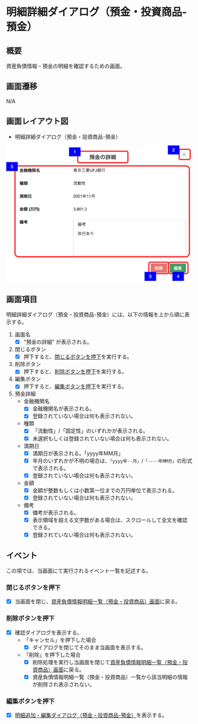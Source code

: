 # 明細詳細ダイアログ（預金・投資商品-預金）

## 概要

資産負債情報 - 預金の明細を確認するための画面。

## 画面遷移

N/A

## 画面レイアウト図

- 明細詳細ダイアログ（預金・投資商品-預金）

![明細詳細ダイアログ（預金・投資商品-預金）](./images/明細詳細ダイアログ（預金・投資商品-預金）.drawio.png)

## 画面項目

明細詳細ダイアログ（預金・投資商品-預金）には、以下の情報を上から順に表示する。

1. 画面名
    - [x] "預金の詳細" が表示される。
2. 閉じるボタン
    - [x] 押下すると、[閉じるボタンを押下](#閉じるボタンを押下)を実行する。
3. 削除ボタン
    - [x] 押下すると、[削除ボタンを押下](#削除ボタンを押下)を実行する。
4. 編集ボタン
    - [x] 押下すると、[編集ボタンを押下](#編集ボタンを押下)を実行する。
5. 預金詳細
    - 金融機関名
        - [x] 金融機関名が表示される。
        - [x] 登録されていない場合は何も表示されない。
    - 種類
        - [x] 「流動性」/「固定性」のいずれかが表示される。
        - [x] 未選択もしくは登録されていない場合は何も表示されない。
    - 満期日
        - [x] 満期日が表示される。「yyyy年MM月」
        - [x] 年月のいずれかが不明の場合は、`「yyyy年--月」`/`「----年MM月」`の形式で表示される。
        - [x] 登録されていない場合は何も表示されない。
    - 金額
        - [x] 金額が整数もしくは小数第一位までの万円単位で表示される。
        - [x] 登録されていない場合は何も表示されない。
    - 備考
        - [x] 備考が表示される。
        - [x] 表示領域を超える文字数がある場合は、スクロールして全文を確認できる。
        - [x] 登録されていない場合は何も表示されない。

## イベント

この項では、当画面にて実行されるイベント一覧を記述する。

### 閉じるボタンを押下

- [x] 当画面を閉じ、[資産負債情報明細一覧（預金・投資商品）画面](資産負債情報明細一覧（預金・投資商品）.md)に戻る。

### 削除ボタンを押下

- [x] 確認ダイアログを表示する。
  - 「キャンセル」を押下した場合
    - [x] ダイアログを閉じてそのまま当画面を表示する。
  - 「削除」を押下した場合
    - [x] 削除処理を実行し当画面を閉じて[資産負債情報明細一覧（預金・投資商品）画面](資産負債情報明細一覧（預金・投資商品）.md)に戻る。
    - [x] 資産負債情報明細一覧（預金・投資商品）一覧から該当明細の情報が削除され表示されない。

### 編集ボタンを押下

- [x] [明細追加・編集ダイアログ（預金・投資商品-預金）](./明細追加・編集ダイアログ（預金・投資商品-預金）.md)を表示する。
